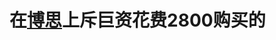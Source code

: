 # 在[博思](http://aiit.iflysse.com/web/student/learn-center/bosi-course/detail?id=71E44377-DA16-4FC7-90AB-4C5593011C49)上斥巨资花费2800购买的
